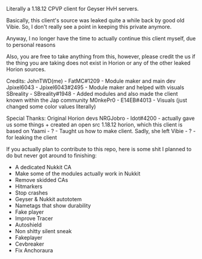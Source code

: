Literally a 1.18.12 CPVP client for Geyser HvH servers.

Basically, this client's source was leaked quite a while back by good old Vibie.
So, I don't really see a point in keeping this private anymore.

Anyway, I no longer have the time to actually continue this client myself, due to personal reasons

Also, you are free to take anything from this, however, please credit the us if the thing you are taking does not exist in Horion or any of the other leaked Horion sources.

Credits:
JohnTWD(me) - FatMC#1209      - Module maker and main dev
Jpixel6043  - Jpixel6043#2495 - Module maker and helped with visuals
SBreality   - SBreality#1948  - Added modules and also made the client known within the Jap community
M0nkePr0    - E14EB#4013      - Visuals (just changed some color values literally)

Special Thanks:
Original Horion devs
NRGJobro - Idot#4200 - actually gave us some things + created an open src 1.18.12 horion, which this client is based on
Yaami    - ?         - Taught us how to make client. Sadly, she left
Vibie    - ?         - for leaking the client

If you actually plan to contribute to this repo, here is some shit I planned to do but never got around to finishing:
- A dedicated Nukkit CA
- Make some of the modules actually work in Nukkit
- Remove skidded CAs
- Hitmarkers
- Stop crashes
- Geyser & Nukkit autototem
- Nametags that show durability
- Fake player
- Improve Tracer
- Autoshield
- Non shitty silent sneak
- Fakeplayer
- Cevbreaker
- Fix Anchoraura
